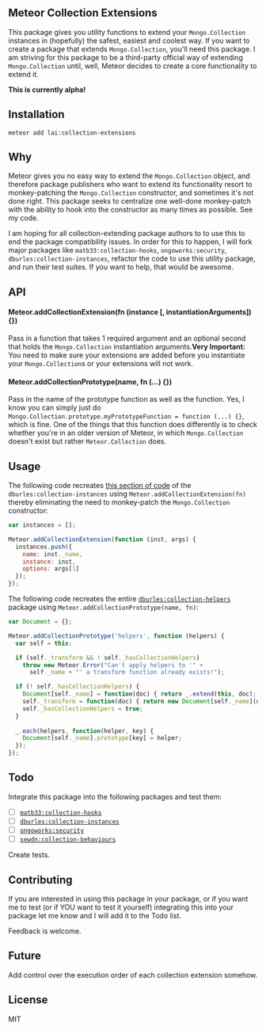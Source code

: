 ## Meteor Collection Extensions

This package gives you utility functions to extend your `Mongo.Collection` instances in (hopefully) the safest, 
easiest and coolest way. If you want to create a package that extends `Mongo.Collection`, you'll need this package. I am striving for this package to be a third-party official way of extending `Mongo.Collection` until, well, Meteor decides to create a core functionality to extend it.

__This is currently alpha!__

## Installation

```
meteor add lai:collection-extensions
```

## Why

Meteor gives you no easy way to extend the `Mongo.Collection` object, and therefore 
package publishers who want to extend its functionality resort 
to monkey-patching the `Mongo.Collection` constructor, and sometimes it's not done right. This package seeks to centralize one well-done monkey-patch with the ability to hook into the constructor as many times as possible. See my code.

I am hoping for all collection-extending package authors to to use this to end the package compatibility issues. In order for this to happen, I will fork major packages like `matb33:collection-hooks`, `ongoworks:security`, `dburles:collection-instances`,
 refactor the code to use this utility package, and run their test suites. If you want to help, that would be awesome.

## API

#### Meteor.addCollectionExtension(fn (instance [, instantiationArguments]) {})

Pass in a function that takes 1 required argument and an optional second that holds the `Mongo.Collection` instantiation arguments.__Very Important:__ You need to make sure your extensions are added before you instantiate your `Mongo.Collection`s or your extensions will not work.

#### Meteor.addCollectionPrototype(name, fn (...) {})

Pass in the name of the prototype function as well as the function. Yes, I know you can simply just do `Mongo.Collection.prototype.myPrototypeFunction = function (...) {}`, which is fine. One of the things that this function does differently is to check whether you're in an older version of Meteor, in which `Mongo.Collection` doesn't exist but rather `Meteor.Collection` does.

## Usage

The following code recreates [this section of code](https://github.com/dburles/mongo-collection-instances/blob/master/mongo-instances.js#L4-L12) of the `dburles:collection-instances` using `Meteor.addCollectionExtension(fn)` thereby eliminating the need to monkey-patch the `Mongo.Collection` constructor:

```js
var instances = [];

Meteor.addCollectionExtension(function (inst, args) {
  instances.push({
    name: inst._name,
    instance: inst,
    options: args[1]
  });
});
```

The following code recreates the entire [`dburles:collection-helpers`](https://github.com/dburles/meteor-collection-helpers/blob/master/collection-helpers.js) package using `Meteor.addCollectionPrototype(name, fn)`:

```js
var Document = {};

Meteor.addCollectionPrototype('helpers', function (helpers) {
  var self = this;

  if (self._transform && ! self._hasCollectionHelpers)
    throw new Meteor.Error("Can't apply helpers to '" +
      self._name + "' a transform function already exists!");

  if (! self._hasCollectionHelpers) {
    Document[self._name] = function(doc) { return _.extend(this, doc); };
    self._transform = function(doc) { return new Document[self._name](doc); };
    self._hasCollectionHelpers = true;
  }
  
  _.each(helpers, function(helper, key) {
    Document[self._name].prototype[key] = helper;
  });
});
```

## Todo

Integrate this package into the following packages and test them:

* [ ] [`matb33:collection-hooks`](https://github.com/matb33/meteor-collection-hooks/)
* [ ] [`dburles:collection-instances`](https://github.com/dburles/mongo-collection-instances)
* [ ] [`ongoworks:security`](https://github.com/ongoworks/meteor-security)
* [ ] [`sewdn:collection-behaviours`](https://github.com/Sewdn/meteor-collection-behaviours/)

Create tests.

## Contributing

If you are interested in using this package in your package, or if you want me to test (or if YOU want to test it yourself) integrating this into your package let me know and I will add it to the Todo list.

Feedback is welcome.

## Future

Add control over the execution order of each collection extension somehow.

## License

MIT
